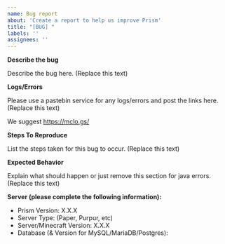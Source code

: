 ```yaml
---
name: Bug report
about: 'Create a report to help us improve Prism'
title: "[BUG] "
labels: ''
assignees: ''
---
```


**Describe the bug**

Describe the bug here. (Replace this text)

**Logs/Errors**

Please use a pastebin service for any logs/errors and post the links here. (Replace this text)

We suggest https://mclo.gs/ 

**Steps To Reproduce**

List the steps taken for this bug to occur. (Replace this text)

**Expected Behavior**

Explain what should happen or just remove this section for java errors. (Replace this text)

**Server (please complete the following information):**
- Prism Version: X.X.X
- Server Type: (Paper, Purpur, etc)
- Server/Minecraft Version: X.X.X
- Database (& Version for MySQL/MariaDB/Postgres): 
